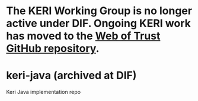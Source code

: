 # The KERI Working Group is no longer active under DIF. Ongoing KERI work has moved to the [Web of Trust GitHub repository](https://github.com/WebOfTrust/keri).
#

# keri-java (archived at DIF)
Keri Java implementation repo
